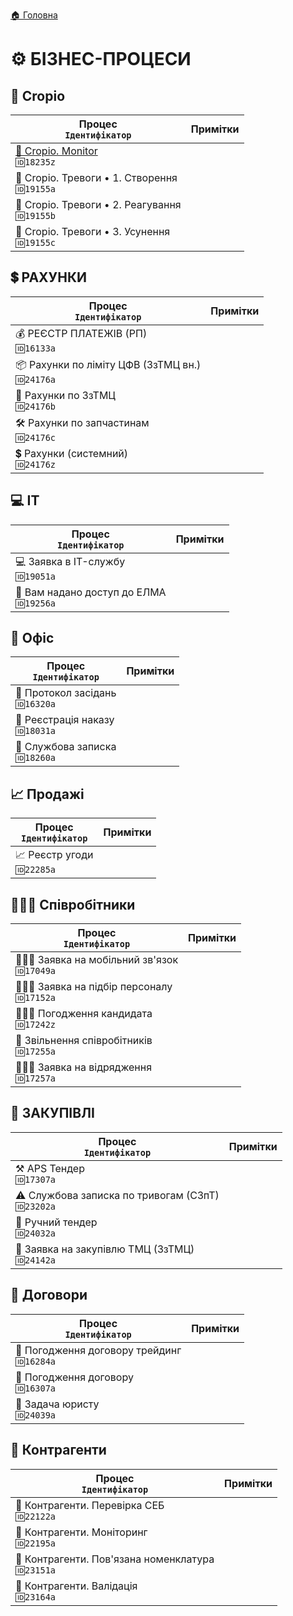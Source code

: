 ﻿[🏠 Головна](../README.MD) 

# ⚙️ БІЗНЕС-ПРОЦЕСИ

## 🌱 Cropio  

| Процес </br> `Ідентифікатор` | Примітки |
|---|---|
| [🌱 Cropio. Monitor](./Cropio/18235z/_main.md) </br> `🆔18235z` | |
| 🌱 Cropio. Тревоги • 1. Створення </br> `🆔19155a` | |
| 🌱 Cropio. Тревоги • 2. Реагування </br> `🆔19155b` | |
| 🌱 Cropio. Тревоги • 3. Усунення </br> `🆔19155c` | |  

## 💲 РАХУНКИ  
| Процес </br> `Ідентифікатор` | Примітки |
|---|---|
| 💰 РЕЄСТР ПЛАТЕЖІВ (РП) </br> `🆔16133a` | |
| 📦 Рахунки по ліміту ЦФВ (ЗзТМЦ вн.) </br> `🆔24176a` | |
| 🛒 Рахунки по ЗзТМЦ </br> `🆔24176b` | |
| 🛠️ Рахунки по запчастинам </br> `🆔24176c` | |
| 💲 Рахунки (системний) </br> `🆔24176z` | |

## 💻 IT  
| Процес </br> `Ідентифікатор` | Примітки |
|---|---|
| 💻 Заявка в IT-службу </br> `🆔19051a` | |
| 🚪 Вам надано доступ до ЕЛМА </br> `🆔19256a` | |

## 💼 Офіс  
| Процес </br> `Ідентифікатор` | Примітки |
|---|---|
| 💼 Протокол засідань </br> `🆔16320a` | |
| 💼 Реєстрація наказу </br> `🆔18031a` | |
| 💼 Службова записка </br> `🆔18260a` | |

## 📈 Продажі  
| Процес </br> `Ідентифікатор` | Примітки |
|---|---|
| 📈 Реєстр угоди </br> `🆔22285a` | |

## 🙍🏻‍♂️ Співробітники  
| Процес </br> `Ідентифікатор` | Примітки |
|---|---|
| 🙍🏻‍♂️ Заявка на мобільний зв'язок </br> `🆔17049a` | |
| 👨🏻‍💼 Заявка на підбір персоналу </br> `🆔17152a` | |
| 🙋🏻‍♂️ Погодження кандидата </br> `🆔17242z` | |
| 👤 Звільнення співробітників </br> `🆔17255a` | |
| 🙍🏻‍♂️ Заявка на відрядження </br> `🆔17257a` | |

## 🛒 ЗАКУПІВЛІ
| Процес </br> `Ідентифікатор` | Примітки |
|---|---|
| ⚒️ APS Тендер </br> `🆔17307a` | |
| ⚠️ Службова записка по тривогам (СЗпТ) </br> `🆔23202a` | |
| 🔨 Ручний тендер </br> `🆔24032a` | |
| 🛒 Заявка на закупівлю ТМЦ (ЗзТМЦ) </br> `🆔24142a` | |

## 🤝 Договори
| Процес </br> `Ідентифікатор` | Примітки |
|---|---|
| 🤝 Погодження договору трейдинг </br> `🆔16284a` | |
| 🤝 Погодження договору </br> `🆔16307a` | |
| 🤝 Задача юристу </br> `🆔24039a` | |

## 🤝 Контрагенти
| Процес </br> `Ідентифікатор` | Примітки |
|---|---|
| 🤝 Контрагенти. Перевірка СЕБ </br> `🆔22122a` | |
| 🤝 Контрагенти. Моніторинг </br> `🆔22195a` | |
| 🤝 Контрагенти. Пов'язана номенклатура </br> `🆔23151a` | |
| 🤝 Контрагенти. Валідація </br> `🆔23164a` | |